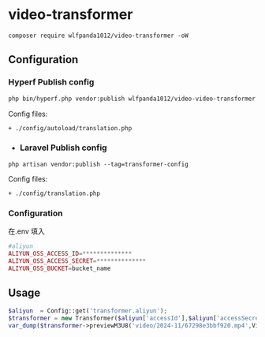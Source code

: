 # video-transformer

```
composer require wlfpanda1012/video-transformer -oW
```

## Configuration

### Hyperf Publish config

```bash
php bin/hyperf.php vendor:publish wlfpanda1012/video-video-transformer
```

Config files:
```
+ ./config/autoload/translation.php
```

- ### Laravel Publish config
```
php artisan vendor:publish --tag=transformer-config
```

Config files:
```
+ ./config/translation.php
```

### Configuration

在.env 填入
```php
#aliyun
ALIYUN_OSS_ACCESS_ID=**************
ALIYUN_OSS_ACCESS_SECRET=**************
ALIYUN_OSS_BUCKET=bucket_name
```

## Usage
```php
$aliyun  = Config::get('transformer.aliyun');
$transformer = new Transformer($aliyun['accessId'],$aliyun['accessSecret'],$aliyun['endpoint'],$aliyun['bucketName'],$aliyun['region']);
var_dump($transformer->previewM3U8('video/2024-11/67298e3bbf920.mp4',VideoStyle::H264_M3U8_720P));
```
